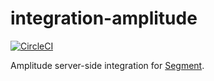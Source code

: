 # integration-amplitude

[![CircleCI](https://circleci.com/gh/segment-integrations/integration-amplitude.svg?style=shield&circle-token=e3c7a8221376efb7acaee0e5b9d812f0477d2b07)](https://circleci.com/gh/segment-integrations/integration-amplitude)
  
Amplitude server-side integration for [Segment](https://segment.com).
